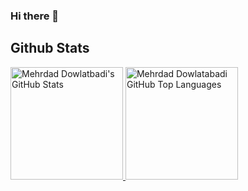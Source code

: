 ### Hi there 👋
## Github Stats
        
<a href="https://github.com/Lanz86">
  <img height="180em" src="https://github-readme-stats.vercel.app/api?username=Dowlatabadi&show_icons=true&theme=dark&count_private=true" alt="Mehrdad Dowlatbadi's GitHub Stats" />
  <img height="180em" src="https://github-readme-stats.vercel.app/api/top-langs/?username=Dowlatabadi&theme=dark&layout=compact" 
    alt="Mehrdad Dowlatabadi GitHub Top Languages" />
</a>
